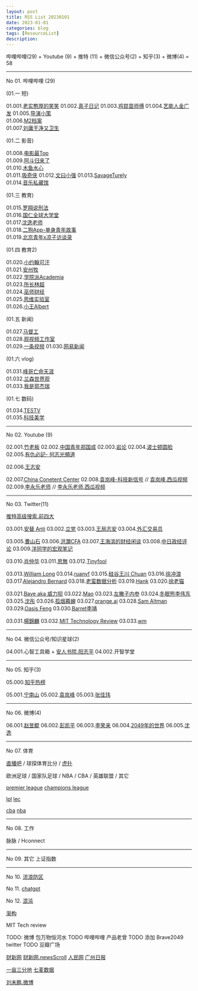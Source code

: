 ```yaml
---
layout: post
title: RSS List 20230101
date: 2023-01-01
categories: blog
tags: [ResourceList]
description: 
---
```


哔哩哔哩(29) + Youtube (9) + 推特 (11) + 微信公众号(2) + 知乎(3) + 微博(4) = 58

---------------------------------------------------------------------------------------------------------------------------------
No 01. 哔哩哔哩 (29) 

(01.一 短)

01.001.[老实憨厚的笑笑](https://space.bilibili.com/8739477)
01.002.[真子日记](https://space.bilibili.com/1155574439)
01.003.[鸡锟苗师傅](https://space.bilibili.com/476374213)
01.004.[艺能人金广发](https://space.bilibili.com/38157763)
01.005.[导演小策](https://space.bilibili.com/81824112)  
01.006.[M2档案](https://space.bilibili.com/702909260)  
01.007.[刘庸干净又卫生](https://space.bilibili.com/533459953) 

(01.二 影音)

01.008.[电影最Top](https://space.bilibili.com/17819768)  
01.009.[阿斗归来了](https://space.bilibili.com/21837784)  
01.010.[木鱼水心](https://space.bilibili.com/927587)  
01.011.[吸奇侠](https://space.bilibili.com/414350632) 
01.012.[文曰小强](https://space.bilibili.com/19456751/video)
01.013.[SavageTurely](https://space.bilibili.com/65553886)  
01.014.[音乐私藏馆](https://space.bilibili.com/229733301) 


(01.三 教育)

01.015.[罗翔说刑法](https://space.bilibili.com/517327498)  
01.016.[国仁全球大学堂](https://space.bilibili.com/679619486)  
01.017.[沈逸老师](https://space.bilibili.com/648113003)  
01.018.[二狗App-单身青年故事](https://space.bilibili.com/524930260)  
01.019.[北京青年x凉子访谈录](https://space.bilibili.com/496688267)  

(01.四 教育2)

01.020.[小约翰可汗](https://space.bilibili.com/23947287)  
01.021.[安州牧](https://space.bilibili.com/7481602)  
01.022.[学院派Academia](https://space.bilibili.com/96639395)  
01.023.[所长林超](https://space.bilibili.com/520155988)  
01.024.[巫师财经](https://space.bilibili.com/472747194)  
01.025.[思维实验室](https://space.bilibili.com/14583962)  
01.026.[小王Albert](https://space.bilibili.com/1140672573/video)

(01.五 新闻)

01.027.[马督工](https://space.bilibili.com/316568752)  
01.028.[观视频工作室](https://space.bilibili.com/54992199)  
01.029.[一条视频](https://space.bilibili.com/4543111) 
01.030.[网易新闻](https://space.bilibili.com/31283043) 

(01.六 vlog)

01.031.[峰哥亡命天涯](https://space.bilibili.com/35847683)  
01.032.[兰森世界观](https://space.bilibili.com/382478158)  
01.033.[我是郭杰瑞](https://space.bilibili.com/176037767)  

(01.七 数码)

01.034.[TESTV](https://space.bilibili.com/11336264)  
01.035.[科技美学](https://space.bilibili.com/3766866)  



---------------------------------------------------------------------------------------------------------------------------------
No 02. Youtube (9)

02.001.[竹老板](https://m.youtube.com/@bamboo_boss/videos)
02.002.[中国青年郑国成](https://m.youtube.com/@ZhengGuocheng/videos)
02.003.[岩论](https://m.youtube.com/@yantalk9906/videos)
02.004.[波士顿圆脸](https://m.youtube.com/@-360face/videos)
02.005.[有仇必記- 何志光頻道](https://m.youtube.com/@-hockjonathan9589/videos)

02.006.[王志安](https://m.youtube.com/@wangzhian/videos)

02.007.[China Conetent Center](https://m.youtube.com/@chinacontentcenter/videos)
02.008.[袁岚峰-科技新信号](https://www.youtube.com/@TechSignal2023/videos)  // [袁岚峰.西瓜视频](https://www.ixigua.com/home/62435616925/?wid_try=1)
02.009.[李永乐老师](https://m.youtube.com/@TchLiyongle/videos) // [李永乐老师.西瓜视频](https://www.ixigua.com/home/4234740937/)

---------------------------------------------------------------------------------------------------------------------------------
No 03. Twitter(11)

[推特高级搜索.前四大](https://twitter.com/search?q=((from%3Amranti%20OR%20from%3Alidangzzz%20OR%20from%3Awangzhian8848%20OR%20from%3Amyfxtrader)%20include%3Anativeretweets)%20since%3A2024-02-11%20until%3A2024-02-18&src=typed_query&f=live)

03.001.[安替 Anti](https://twitter.com/mranti)
03.002.[立党](https://twitter.com/lidangzzz)
03.003.[王局志安](https://twitter.com/wangzhian8848)
03.004.[外汇交易员](https://twitter.com/myfxtrader)

03.005.[曹山石](https://twitter.com/caolei1)
03.006.[洪灝CFA](https://twitter.com/HAOHONG_CFA)
03.007.[王海滨的财经闲谈](https://twitter.com/wangwatchworld)
03.008.[中日政经评论](https://twitter.com/xzzzjpl)
03.009.[洋同学的宏观笔记](https://twitter.com/locean0410)

03.010.[肖仲华](https://twitter.com/XiaozhPhD04)
03.011.[思無](https://twitter.com/shuilovesbooks)
03.012.[Tinyfool](https://twitter.com/tinyfool)


03.013.[William Long](https://twitter.com/williamlong)
03.014.[ruanyf](https://twitter.com/ruanyf)
03.015.[硅谷王川 Chuan](https://twitter.com/Svwang1)
03.016.[徐冲浪](https://twitter.com/xcl2022)
03.017.[Alejandro Bernard](https://twitter.com/Alexjandro990)
03.018.[老蛮数据分析](https://twitter.com/bsc_data)
03.019.[Hank](https://twitter.com/hankinbeijing)
03.020.[徐老猫](https://twitter.com/raycat2021)

03.021.[Baye aka 威力狈](https://twitter.com/waylybaye)
03.022.[Mao](https://twitter.com/Maoviews)
03.023.[左撇子内参](https://twitter.com/kevinpabloFR)
03.024.[冬眠熊李伟东](https://twitter.com/dongmianxiong1)
03.025.[沈彤](https://twitter.com/jessyshen)
03.026.[孤烟暮蝉](https://twitter.com/guyanmuchan001)
03.027.[orange.ai](https://twitter.com/oran_ge)
03.028.[Sam Altman](https://twitter.com/sama)
03.029.[Oasis Feng](https://twitter.com/oasisfeng)
03.030.[Barret李靖](https://twitter.com/Barret_China)

03.031.[楊錦麟](https://twitter.com/m_wo8y)
03.032.[MIT Technology Review](https://twitter.com/techreview)
03.033.[wm](https://twitter.com/wm66619022)






---------------------------------------------------------------------------------------------------------------------------------
No 04. 微信公众号/知识星球(2)

04.001.心智工具箱 + [安人书院.阳志平](https://wx.zsxq.com/dweb2/index/group/145442414242)
04.002.开智学堂

---------------------------------------------------------------------------------------------------------------------------------
No 05. 知乎(3)

05.000.[知乎热榜](https://www.zhihu.com/hot)

05.001.[宁南山](https://www.zhihu.com/people/ningnanshan)
05.002.[袁岚峰](https://www.zhihu.com/people/yuan-lan-feng-8)
05.003.[张佳玮](https://www.zhihu.com/people/zhang-jia-wei)

---------------------------------------------------------------------------------------------------------------------------------
No 06. 微博(4)

06.001.[赵昱鲲](https://m.weibo.cn/u/1787094780)
06.002.[彭凯平](https://m.weibo.cn/u/5048169615)
06.003.[李笑来](https://m.weibo.cn/u/1576218000)
06.004.[2049年的世界](https://m.weibo.cn/u/1158166641)
06.005.[沈逸](https://weibo.com/shyfd)

---------------------------------------------------------------------------------------------------------------------------------
No 07. 体育

[直播吧](http://www.zhibo8.com/) / 球探体育比分 / [虎扑](https://bbs.hupu.com/)

欧洲足球 / 国家队足球 / NBA / CBA / 英雄联盟 / 其它

[premier league](https://www.oddsportal.com/soccer/england/premier-league/)
[champions league](https://www.oddsportal.com/soccer/europe/champions-league/)

[lpl](https://www.oddsportal.com/esports/league-of-legends/league-of-legends-lpl/)
[lec](https://www.oddsportal.com/esports/europe/league-of-legends-lec/)


[cba](https://www.oddsportal.com/basketball/china/cba/)
[nba](https://www.oddsportal.com/basketball/usa/nba/)

---------------------------------------------------------------------------------------------------------------------------------
No 08. 工作

脉脉 / Hconnect

---------------------------------------------------------------------------------------------------------------------------------

No 09. 其它
上证指数

---------------------------------------------------------------------------------------------------------------------------------
No 10. [流浪防区](https://www.reddit.com/r/China_irl/)

No 11. [chatgpt](https://chat.openai.com/chat/c26a877b-9ab7-4fb2-83d2-4ba6c414a551)

No 12. [混沌](https://www.hundun.cn/course)


[渐构](https://www.modevol.com/mine/wallet)

MIT Tech review



TODO: 微博 包万物恒河水
TODO 哔哩哔哩 产品老曾
TODO 添加 Brave2049 twitter
TODO 豆瓣广场



[财新网](https://www.caixin.com/) [财新网.newsScroll](https://www.caixin.com/search/newscroll)
[人民网](http://www.people.com.cn/)
[广州日报](https://gzdaily.dayoo.com/pc/html/2024-01/19/node_1.htm?v=1)

[一亩三分地](https://www.1point3acres.com/bbs/forum.php)
[七麦数据](https://www.qimai.cn/rank)


[刘未鹏.微博](https://weibo.com/pongba)

